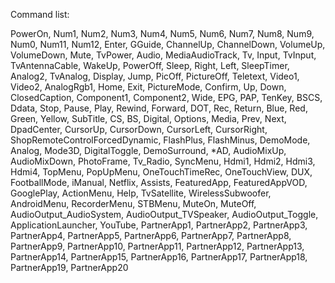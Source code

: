 Command list:

PowerOn, Num1, Num2, Num3, Num4, Num5, Num6, Num7, Num8, Num9, Num0, Num11, Num12, Enter, GGuide, ChannelUp, ChannelDown, VolumeUp, VolumeDown, Mute, TvPower, Audio, MediaAudioTrack, Tv, Input, TvInput, TvAntennaCable, WakeUp, PowerOff, Sleep, Right, Left, SleepTimer, Analog2, TvAnalog, Display, Jump, PicOff, PictureOff, Teletext, Video1, Video2, AnalogRgb1, Home, Exit, PictureMode, Confirm, Up, Down, ClosedCaption, Component1, Component2, Wide, EPG, PAP, TenKey, BSCS, Ddata, Stop, Pause, Play, Rewind, Forward, DOT, Rec, Return, Blue, Red, Green, Yellow, SubTitle, CS, BS, Digital, Options, Media, Prev, Next, DpadCenter, CursorUp, CursorDown, CursorLeft, CursorRight, ShopRemoteControlForcedDynamic, FlashPlus, FlashMinus, DemoMode, Analog, Mode3D, DigitalToggle, DemoSurround, *AD, AudioMixUp, AudioMixDown, PhotoFrame, Tv_Radio, SyncMenu, Hdmi1, Hdmi2, Hdmi3, Hdmi4, TopMenu, PopUpMenu, OneTouchTimeRec, OneTouchView, DUX, FootballMode, iManual, Netflix, Assists, FeaturedApp, FeaturedAppVOD, GooglePlay, ActionMenu, Help, TvSatellite, WirelessSubwoofer, AndroidMenu, RecorderMenu, STBMenu, MuteOn, MuteOff, AudioOutput_AudioSystem, AudioOutput_TVSpeaker, AudioOutput_Toggle, ApplicationLauncher, YouTube, PartnerApp1, PartnerApp2, PartnerApp3, PartnerApp4, PartnerApp5, PartnerApp6, PartnerApp7, PartnerApp8, PartnerApp9, PartnerApp10, PartnerApp11, PartnerApp12, PartnerApp13, PartnerApp14, PartnerApp15, PartnerApp16, PartnerApp17, PartnerApp18, PartnerApp19, PartnerApp20
